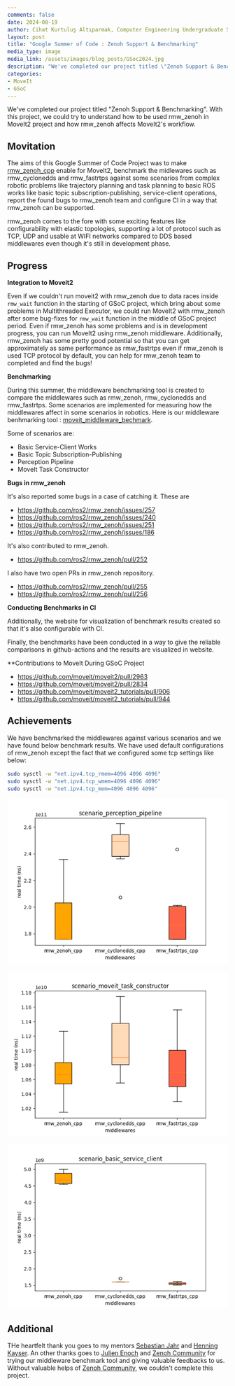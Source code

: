```yaml
---
comments: false
date: 2024-08-19
author: Cihat Kurtuluş Altıparmak, Computer Engineering Undergraduate Student at the Istanbul Technical University
layout: post
title: "Google Summer of Code : Zenoh Support & Benchmarking"
media_type: image
media_link: /assets/images/blog_posts/GSoc2024.jpg
description: "We've completed our project titled \"Zenoh Support & Benchmarking\". With this project, we could try to understand how to be used rmw_zenoh in MoveIt2 project and how rmw_zenoh affects MoveIt2's workflow. "
categories:
- MoveIt
- GSoC
---
```


We've completed our project titled "Zenoh Support & Benchmarking". With this project, we could try to understand how to be used rmw_zenoh in MoveIt2 project and how rmw_zenoh affects MoveIt2's workflow.

## Movitation

The aims of this Google Summer of Code Project was to make [rmw_zenoh_cpp](https://github.com/ros2/rmw_zenoh) enable for MoveIt2, benchmark the midlewares such as rmw_cyclonedds and rmw_fastrtps against some scenarios from complex robotic problems like trajectory planning and task planning to basic ROS works like basic topic subscription-publishing, service-client operations, report the found bugs to rmw_zenoh team and configure CI in a way that rmw_zenoh can be supported.

rmw_zenoh comes to the fore with some exciting features like configurability with elastic topologies, supporting a lot of protocol such as TCP, UDP and usable at WIFI networks compared to DDS based middlewares even though it's still in development phase.

## Progress
**Integration to Moveit2**

Even if we couldn't run moveit2 with rmw_zenoh due to data races inside `rmw_wait` function in the starting of GSoC project, which bring about some problems in Multithreaded Executor, we could run MoveIt2 with rmw_zenoh after some bug-fixes for `rmw_wait` function in the middle of GSoC project period. Even if rmw_zenoh has some problems and is in development progress, you can run MoveIt2 using rmw_zenoh middleware. Additionally, rmw_zenoh has some pretty good potential so that you can get approximately as same performance as rmw_fastrtps even if rmw_zenoh is used TCP protocol by default, you can help for rmw_zenoh team to completed and find the bugs!

**Benchmarking**

During this summer, the middleware benchmarking tool is created to compare the middlewares such as rmw_zenoh, rmw_cyclonedds and rmw_fastrtps. Some scenarios are implemented for measuring how the middlewares affect in some scenarios in robotics. Here is our middleware benhmarking tool : [moveit_middleware_bechmark](https://github.com/CihatAltiparmak/moveit_middleware_benchmark).

Some of scenarios are:

- Basic Service-Client Works
- Basic Topic Subscription-Publishing
- Perception Pipeline
- MoveIt Task Constructor

**Bugs in rmw_zenoh**

It's also reported some bugs in a case of catching it. These are

- https://github.com/ros2/rmw_zenoh/issues/257
- https://github.com/ros2/rmw_zenoh/issues/240
- https://github.com/ros2/rmw_zenoh/issues/251
- https://github.com/ros2/rmw_zenoh/issues/186

It's also contributed to rmw_zenoh.

- https://github.com/ros2/rmw_zenoh/pull/252

I also have two open PRs in rmw_zenoh repository.

- https://github.com/ros2/rmw_zenoh/pull/255
- https://github.com/ros2/rmw_zenoh/pull/256

**Conducting Benchmarks in CI**

Additionally, the website for visualization of benchmark results created so that it's also configurable with CI.

Finally, the benchmarks have been conducted in a way to give the reliable comparisons in github-actions and the results are visualized in website.

**Contributions to MoveIt During GSoC Project
- https://github.com/moveit/moveit2/pull/2963
- https://github.com/moveit/moveit2/pull/2834
- https://github.com/moveit/moveit2_tutorials/pull/906
- https://github.com/moveit/moveit2_tutorials/pull/944

## Achievements

We have benchmarked the middlewares against various scenarios and we have found below benchmark results. We have used default configurations of rmw_zenoh except the fact that we configured some tcp settings like below:

```sh
sudo sysctl -w "net.ipv4.tcp_rmem=4096 4096 4096"
sudo sysctl -w "net.ipv4.tcp_wmem=4096 4096 4096"
sudo sysctl -w "net.ipv4.tcp_mem=4096 4096 4096"
```

![scenario_perception_pipeline](../assets/images/gsoc24/scenario_perception_pipeline_blog.png)

![scenario_moveit_task_constructor](../assets/images/gsoc24/scenario_moveit_task_constructor_blog.png)

![scenario_basic_topic_sub_pub](../assets/images/gsoc24/scenario_basic_topic_sub_pub_blog.png)

## Additional

THe heartfelt thank you goes to my mentors [Sebastian Jahr](https://github.com/sjahr) and [Henning Kayser](https://github.com/henningkayser). An other thanks goes to [Julien Enoch](https://github.com/JEnoch) and [Zenoh Community](https://zenoh.io/community/) for trying our middleware benchmark tool and giving valuable feedbacks to us. Without valuable helps of [Zenoh Community](https://zenoh.io/community/), we couldn't complete this project.
